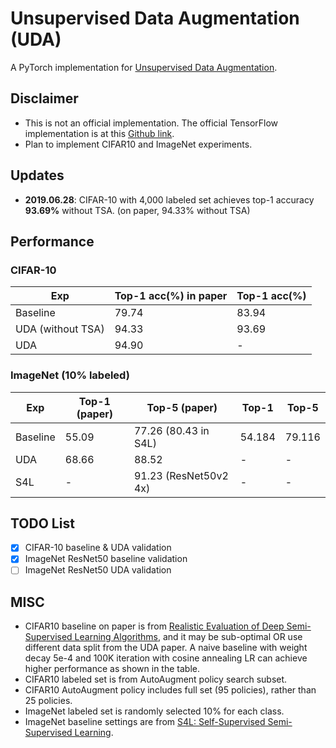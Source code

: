 # Unsupervised Data Augmentation (UDA)
A PyTorch implementation for [Unsupervised Data Augmentation](https://arxiv.org/abs/1904.12848).

## Disclaimer

* This is not an official implementation. The official TensorFlow implementation is at this [Github link](https://github.com/google-research/uda).
* Plan to implement CIFAR10 and ImageNet experiments.

## Updates

- **2019.06.28**: CIFAR-10 with 4,000 labeled set achieves top-1 accuracy **93.69%** without TSA. (on paper, 94.33% without TSA)

## Performance

### CIFAR-10

| Exp               | Top-1 acc(%) in paper | Top-1 acc(%) |
|-------------------|-----------------------|--------------|
| Baseline          | 79.74                 | 83.94        |
| UDA (without TSA) | 94.33                 | 93.69        |
| UDA               | 94.90                 | -            |

### ImageNet (10% labeled)

| Exp      | Top-1 (paper) | Top-5 (paper)         | Top-1  | Top-5  |
|----------|---------------|-----------------------|--------|--------|
| Baseline | 55.09         | 77.26 (80.43 in S4L)  | 54.184 | 79.116 |
| UDA      | 68.66         | 88.52                 | -      | -      |
| S4L      | -             | 91.23 (ResNet50v2 4x) | -      | -      |

## TODO List

- [x] CIFAR-10 baseline & UDA validation
- [x] ImageNet ResNet50 baseline validation
- [ ] ImageNet ResNet50 UDA validation

## MISC

- CIFAR10 baseline on paper is from [Realistic Evaluation of Deep Semi-Supervised Learning Algorithms](https://papers.nips.cc/paper/7585-realistic-evaluation-of-deep-semi-supervised-learning-algorithms), and it may be sub-optimal OR use different data split from the UDA paper. A naive baseline with weight decay 5e-4 and 100K iteration with cosine annealing LR can achieve higher performance as shown in the table.
- CIFAR10 labeled set is from AutoAugment policy search subset.
- CIFAR10 AutoAugment policy includes full set (95 policies), rather than 25 policies.
- ImageNet labeled set is randomly selected 10% for each class.
- ImageNet baseline settings are from [S4L: Self-Supervised Semi-Supervised Learning](https://arxiv.org/abs/1905.03670).
